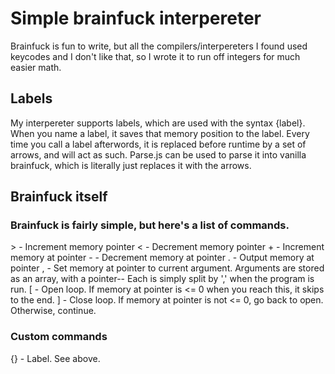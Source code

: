 # Simple brainfuck interpereter
Brainfuck is fun to write, but all the compilers/interpereters I found used keycodes and I don't like that, so I wrote it to run off integers for much easier math.

## Labels
My interpereter supports labels, which are used with the syntax {label}. When you name a label, it saves that memory position to the label. Every time you call a label afterwords, it is replaced before runtime by a set of arrows, and will act as such. Parse.js can be used to parse it into vanilla brainfuck, which is literally just replaces it with the arrows.

## Brainfuck itself
### Brainfuck is fairly simple, but here's a list of commands.
\> - Increment memory pointer
< - Decrement memory pointer
\+ - Increment memory at pointer
\- - Decrement memory at pointer
. - Output memory at pointer
, - Set memory at pointer to current argument. Arguments are stored as an array, with a pointer-- Each is simply split by ',' when the program is run.
[ - Open loop. If memory at pointer is <= 0 when you reach this, it skips to the end.
] - Close loop. If memory at pointer is not <= 0, go back to open. Otherwise, continue.
### Custom commands
{} - Label. See above.